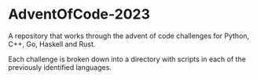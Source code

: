 # AdventOfCode-2023
A repository that works through the advent of code challenges for Python, C++, Go, Haskell and Rust. 


Each challenge is broken down into a directory with scripts in each of the previously identified languages. 
